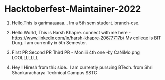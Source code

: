 # Hacktoberfest-Maintainer-2022
1. Hello,This is garimaaaaaa...
Im a 5th sem student.
branch-cse.

2. Hello World, This is Harsh Khapre. 
connect with me here - https://www.linkedin.com/in/harsh-khapre-20677717b/
My college is BIT Durg.
I am currently in 5th Semester.

3. First PR
Second PR
Third PR - Moniiii
4th one -by CaNiMo.png LOOLLLLLLL

4. Hey ! Hiresh from this side..
I am currently pursuing BTech.
from Shri Shankaracharya Technical Campus
SSTC
